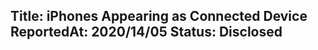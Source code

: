Title: iPhones Appearing as Connected Device
ReportedAt: 2020/14/05
Status: Disclosed
---

<?# Twitter 1260768916994789376 /?>
